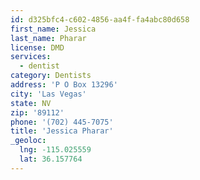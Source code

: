 ```yaml
---
id: d325bfc4-c602-4856-aa4f-fa4abc80d658
first_name: Jessica
last_name: Pharar
license: DMD
services:
  - dentist
category: Dentists
address: 'P O Box 13296'
city: 'Las Vegas'
state: NV
zip: '89112'
phone: '(702) 445-7075'
title: 'Jessica Pharar'
_geoloc:
  lng: -115.025559
  lat: 36.157764
---
```

